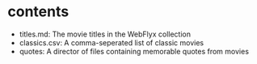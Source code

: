 # contents

* titles.md: The movie titles in the WebFlyx collection
* classics.csv: A comma-seperated list of classic movies
* quotes: A director of files containing memorable quotes from movies
